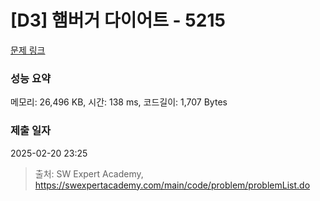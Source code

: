 # [D3] 햄버거 다이어트 - 5215 

[문제 링크](https://swexpertacademy.com/main/code/problem/problemDetail.do?contestProbId=AWT-lPB6dHUDFAVT) 

### 성능 요약

메모리: 26,496 KB, 시간: 138 ms, 코드길이: 1,707 Bytes

### 제출 일자

2025-02-20 23:25



> 출처: SW Expert Academy, https://swexpertacademy.com/main/code/problem/problemList.do